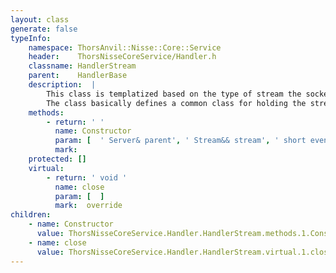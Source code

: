 ```yaml
---
layout: class
generate: false
typeInfo:
    namespace: ThorsAnvil::Nisse::Core::Service
    header:    ThorsNisseCoreService/Handler.h
    classname: HandlerStream
    parent:    HandlerBase
    description:  |
        This class is templatized based on the type of stream the socket represents.
        The class basically defines a common class for holding the stream object and how to close it when required.
    methods:
        - return: ' '
          name: Constructor
          param: [  ' Server& parent', ' Stream&& stream', ' short eventType', ' double timeout = 0' ]
          mark:  
    protected: []
    virtual:
        - return: ' void '
          name: close
          param: [  ]
          mark:  override
children:
    - name: Constructor
      value: ThorsNisseCoreService.Handler.HandlerStream.methods.1.Constructor.md
    - name: close
      value: ThorsNisseCoreService.Handler.HandlerStream.virtual.1.close.md
---
```


